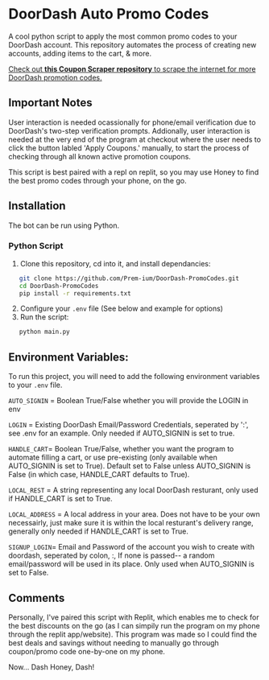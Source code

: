 # DoorDash Auto Promo Codes

A cool python script to apply the most common promo codes to your DoorDash account. 
This repository automates the process of creating new accounts, adding items to the cart, & more.

[Check out <b>this Coupon Scraper repository</b> to scrape the internet for more DoorDash promotion codes.](https://github.com/Prem-ium/DoorDash-Coupon-Scraper)

## Important Notes
User interaction is needed ocassionally for phone/email verification due to DoorDash's two-step verification prompts. Addionally, user interaction is needed at the very end of the program at checkout where the user needs to click the button labled 'Apply Coupons.' manually, to start the process of checking through all known active promotion coupons.

This script is best paired with a repl on replit, so you may use Honey to find the best promo codes through your phone, on the go.

## Installation
The bot can be run using Python.
### Python Script
1. Clone this repository, cd into it, and install dependancies:
```sh
   git clone https://github.com/Prem-ium/DoorDash-PromoCodes.git
   cd DoorDash-PromoCodes
   pip install -r requirements.txt
   ```
2. Configure your `.env` file (See below and example for options)
3. Run the script:
```sh
   python main.py
```

## Environment Variables:

To run this project, you will need to add the following environment variables to your `.env` file. 

`AUTO_SIGNIN` = Boolean True/False whether you will provide the LOGIN in env

   `LOGIN` = Existing DoorDash Email/Password Credentials, seperated by ':', see .env for an example. Only needed if AUTO_SIGNIN is set to true.

`HANDLE_CART`= Boolean True/False, whether you want the program to automate filling a cart, or use pre-existing (only available when AUTO_SIGNIN is set to True). Default set to False unless AUTO_SIGNIN is False (in which case, HANDLE_CART defaults to True).

   `LOCAL_REST` = A string representing any local DoorDash resturant, only used if HANDLE_CART is set to True.

   `LOCAL_ADDRESS` = A local address in your area. Does not have to be your own necessairly, just make sure it is within the local resturant's delivery range, generally only needed if HANDLE_CART is set to True.

`SIGNUP_LOGIN`= Email and Password of the account you wish to create with doordash, seperated by colon, :, If none is passed-- a random email/password will be used in its place. Only used when AUTO_SIGNIN is set to False.

## Comments
Personally, I've paired this script with Replit, which enables me to check for the best discounts on the go (as I can simpily run the program on my phone through the replit app/website). This program was made so I could find the best deals and savings without needing to manually go through coupon/promo code one-by-one on my phone. 

Now... Dash Honey, Dash! 
